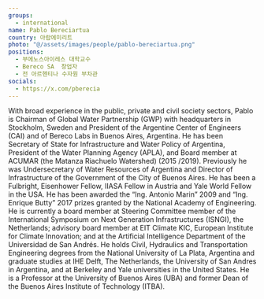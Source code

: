 ```yaml
---
groups:
  - international
name: Pablo Bereciartua
country: 아랍에미리트
photo: "@/assets/images/people/pablo-bereciartua.png"
positions:
  - 부에노스아이레스 대학교수
  - Bereco SA  창업자
  - 전 아르헨티나 수자원 부차관
socials:
  - https://x.com/pberecia
---
```


With broad experience in the public, private and civil society sectors, Pablo is Chairman of Global Water Partnership (GWP) with headquarters in Stockholm, Sweden and President of the Argentine Center of Engineers (CAI) and of Bereco Labs in Buenos Aires, Argentina. He has been Secretary of State for Infrastructure and Water Policy of Argentina, President of the Water Planning Agency (APLA), and Board member at ACUMAR (the Matanza Riachuelo Watershed) (2015 /2019). Previously he was Undersecretary of Water Resources of Argentina and Director of Infrastructure of the Government of the City of Buenos Aires. He has been a Fulbright, Eisenhower Fellow, IIASA Fellow in Austria and Yale World Fellow in the USA. He has been awarded the “Ing. Antonio Marin” 2009 and “Ing. Enrique Butty” 2017 prizes granted by the National Academy of Engineering. He is currently a board member at Steering Committee member of the International Symposium on Next Generation Infrastructures (ISNGI), the Netherlands; advisory board member at EIT Climate KIC, European Institute for Climate Innovation; and at the Artificial Intelligence Department of the Universidad de San Andrés. He holds Civil, Hydraulics and Transportation Engineering degrees from the National University of La Plata, Argentina and graduate studies at IHE Delft, The Netherlands, the University of San Andres in Argentina, and at Berkeley and Yale universities in the United States. He is a Professor at the University of Buenos Aires (UBA) and former Dean of the Buenos Aires Institute of Technology (ITBA).
